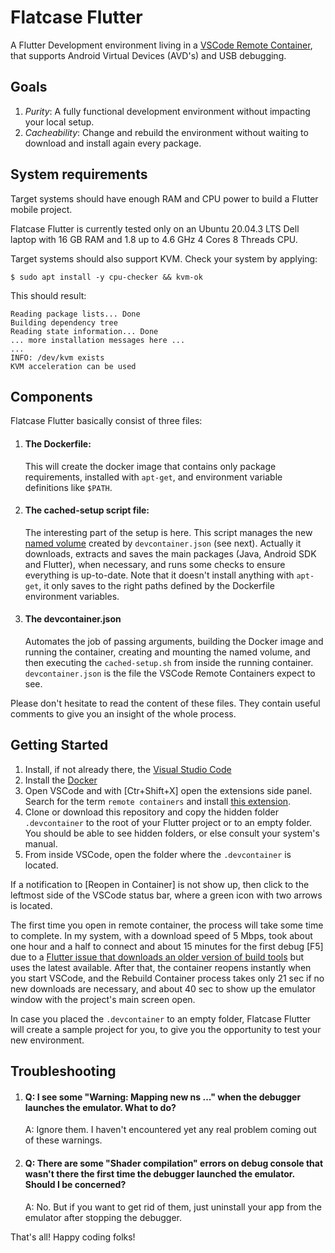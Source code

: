 # Flatcase Flutter

A Flutter Development environment living in a [VSCode Remote Container][vscrc], that supports Android Virtual Devices (AVD's) and USB debugging.

## Goals

1. *Purity*: A fully functional development environment without impacting your local setup. 
2. *Cacheability*: Change and rebuild the environment without waiting to download and install again every package.

## System requirements
Target systems should have enough RAM and CPU power to build a Flutter mobile project.

Flatcase Flutter is currently tested only on an Ubuntu 20.04.3 LTS Dell laptop with 16 GB RAM and 1.8 up to 4.6 GHz 4 Cores 8 Threads CPU.

Target systems should also support KVM. Check your system by applying:
```
$ sudo apt install -y cpu-checker && kvm-ok
```
This should result:
```
Reading package lists... Done
Building dependency tree       
Reading state information... Done
... more installation messages here ...
...
INFO: /dev/kvm exists
KVM acceleration can be used
```

## Components
Flatcase Flutter basically consist of three files:

1. #### The Dockerfile:
   This will create the docker image that contains only package requirements, installed with ```apt-get```, and environment variable definitions like ```$PATH```.
2. #### The cached-setup script file:
   The interesting part of the setup is here. This script manages the new [named volume][nvolumes] created by ```devcontainer.json``` (see next). Actually it downloads, extracts and saves the main packages (Java, Android SDK and Flutter), when necessary, and runs some checks to ensure everything is up-to-date. Note that it doesn't install anything with ```apt-get```, it only saves to the right paths defined by the Dockerfile environment variables.
3. #### The devcontainer.json
   Automates the job of passing arguments, building the Docker image and running the container, creating and mounting the named volume, and then executing the ```cached-setup.sh``` from inside the running container. ```devcontainer.json``` is the file the VSCode Remote Containers expect to see. 

Please don't hesitate to read the content of these files. They contain useful comments to give you an insight of the whole process.

## Getting Started

1. Install, if not already there, the [Visual Studio Code][vsc]
2. Install the [Docker][docker]
3. Open VSCode and with [Ctr+Shift+X] open the extensions side panel. Search for the term ```remote containers``` and install [this extension][vscrc].
4. Clone or download this repository and copy the hidden folder ```.devcontainer``` to the root of your Flutter project or to an empty folder. You should be able to see hidden folders, or else consult your system's manual.
5. From inside VSCode, open the folder where the ```.devcontainer``` is located.

If a notification to [Reopen in Container] is not show up, then click to the leftmost side of the VSCode status bar, where a green icon with two arrows is located.

The first time you open in remote container, the process will take some time to complete. In my system, with a download speed of 5 Mbps, took about one hour and a half to connect and about 15 minutes for the first debug [F5] due to a [Flutter issue that downloads an older version of build tools][issue] but uses the latest available.
After that, the container reopens instantly when you start VSCode, and the Rebuild Container process takes only 21 sec if no new downloads are necessary, and about 40 sec to show up the emulator window with the project's main screen open.

In case you placed the ```.devcontainer``` to an empty folder, Flatcase Flutter will create a sample project for you, to give you the opportunity to test your new environment.

## Troubleshooting
1. #### Q: I see some "Warning: Mapping new ns ..." when the debugger launches the emulator. What to do?
    A: Ignore them. I haven't encountered yet any real problem coming out of these warnings.
2. #### Q: There are some "Shader compilation" errors on debug console that wasn't there the first time the debugger launched the emulator. Should I be concerned?
    A: No. But if you want to get rid of them, just uninstall your app from the emulator after stopping the debugger.

That's all! Happy coding folks!

[vscrc]: https://marketplace.visualstudio.com/items?itemName=ms-vscode-remote.remote-containers
[vsc]: https://code.visualstudio.com/download
[docker]: https://docs.docker.com/get-docker/
[issue]: https://github.com/flutter/flutter/issues/83573
[nvolumes]: https://spin.atomicobject.com/2019/07/11/docker-volumes-explained/